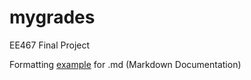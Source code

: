 mygrades
========

EE467 Final Project

Formatting [example](http://github.github.com/github-flavored-markdown/sample_content.html) for .md (Markdown Documentation)
